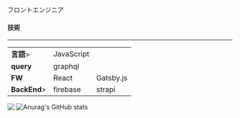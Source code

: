 <p>フロントエンジニア</p>
<h4>技術</h4>
<hr/>
<table>
    <tr>
        <td><strong>言語</strong>></td>
        <td>JavaScript</td>
        <td></td>
    </tr>
    <tr>
        <td><strong>query</strong></td>
        <td>graphql</td>
        <td></td>
    </tr>
    <tr>
        <td><strong>FW</strong></td>
        <td>React</td>
        <td>Gatsby.js</td>
    </tr>
    <tr>
        <td><strong>BackEnd</strong>></td>
        <td>firebase</td>
        <td>strapi</td>
    </tr>
</table>


![Anurag's GitHub stats](https://github-readme-stats.vercel.app/api?username=okamoto-tosei&show_icons=true&theme=radical)
<a href="https://github.com/anuraghazra/github-readme-stats">
    <img align="left" src="https://github-readme-stats.vercel.app/api/top-langs/?username=okamoto-tosei&hide=jupyter%20notebook,shaderlab,tex,c%23&langs_count=9" />
</a>


